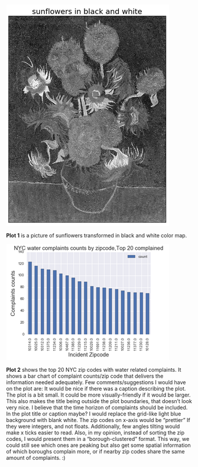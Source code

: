 ![Alt text](ys_1.png)

__Plot 1__ is a picture of sunflowers transformed in black and white color map.


![Alt text](ys_2.png)


__Plot 2__ shows the top 20 NYC zip codes with water related complaints. It shows a bar chart of complaint counts/zip code that delivers the information needed adequately. Few comments/suggestions I would have on the plot are:
It would be nice if there was a caption describing the plot. 
The plot is a bit small. It could be more visually-friendly if it would be larger. This also makes the title being outside the plot boundaries, that doesn’t look very nice. 
I believe that the time horizon of complaints should be included. In the plot title or caption maybe?
I would replace the grid-like light blue background with blank white.
The zip codes on x-axis would be “prettier” If they were integers, and not floats. Additionally, few angles tilting would make x ticks easier to read.
Also, in my opinion, instead of sorting the zip codes, I would present them in a “borough-clustered” format. This way, we could still see which ones are peaking but also get some spatial information of which boroughs complain more, or if nearby zip codes share the same amount of complaints. :)
